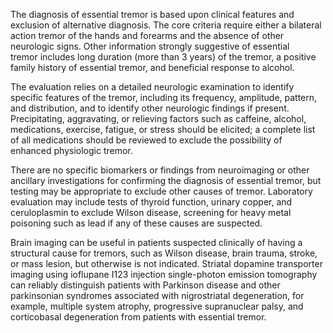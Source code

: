 The diagnosis of essential tremor is based upon clinical features and exclusion of alternative diagnosis. The core criteria require either a bilateral action tremor of the hands and forearms and the absence of other neurologic signs. Other information strongly suggestive of essential tremor includes long duration (more than 3 years) of the tremor, a positive family history of essential tremor, and beneficial response to alcohol.

The evaluation relies on a detailed neurologic examination to identify specific features of the tremor, including its frequency, amplitude, pattern, and distribution, and to identify other neurologic findings if present. Precipitating, aggravating, or relieving factors such as caffeine, alcohol, medications, exercise, fatigue, or stress should be elicited; a complete list of all medications should be reviewed to exclude the possibility of enhanced physiologic tremor.

There are no specific biomarkers or findings from neuroimaging or other ancillary investigations for confirming the diagnosis of essential tremor, but testing may be appropriate to exclude other causes of tremor. Laboratory evaluation may include tests of thyroid function, urinary copper, and ceruloplasmin to exclude Wilson disease, screening for heavy metal poisoning such as lead if any of these causes are suspected.

Brain imaging can be useful in patients suspected clinically of having a structural cause for tremors, such as Wilson disease, brain trauma, stroke, or mass lesion, but otherwise is not indicated. Striatal dopamine transporter imaging using ioflupane I123 injection single-photon emission tomography can reliably distinguish patients with Parkinson disease and other parkinsonian syndromes associated with nigrostriatal degeneration, for example, multiple system atrophy, progressive supranuclear palsy, and corticobasal degeneration from patients with essential tremor.